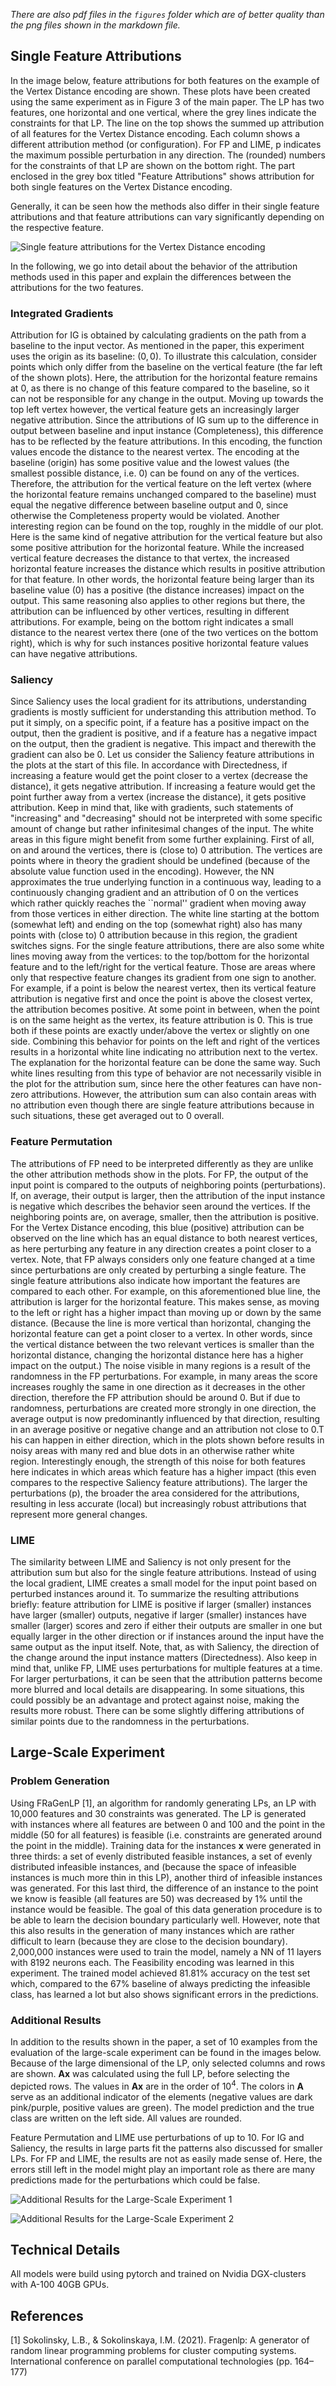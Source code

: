 *There are also pdf files in the `figures` folder which are of better quality than the png files shown in the markdown file.*

## Single Feature Attributions

In the image below, feature attributions for both features on the example of the Vertex Distance encoding are shown. These plots have been created using the same experiment as in Figure 3 of the main paper. The LP has two features, one horizontal and one vertical, where the grey lines indicate the constraints for that LP. The line on the top shows the summed up attribution of all features for the Vertex Distance encoding. Each column shows a different attribution method (or configuration). For FP and LIME, $\text{p}$ indicates the maximum possible perturbation in any direction. The (rounded) numbers for the constraints of that LP are shown on the bottom right. The part enclosed in the grey box titled "Feature Attributions" shows attribution for both single features on the Vertex Distance encoding.

Generally, it can be seen how the methods also differ in their single feature attributions and that feature attributions can vary significantly depending on the respective feature.

![Single feature attributions for the Vertex Distance encoding](figures\single_feature_attributions.png)

In the following, we go into detail about the behavior of the attribution methods used in this paper and explain the differences between the attributions for the two features.

### Integrated Gradients
Attribution for IG is obtained by calculating gradients on the path from a baseline to the input vector. As mentioned in the paper, this experiment uses the origin as its baseline: $(0, 0)$. To illustrate this calculation, consider points which only differ from the baseline on the vertical feature (the far left of the shown plots).
Here, the attribution for the horizontal feature remains at $0$, as there is no change of this feature compared to the baseline, so it can not be responsible for any change in the output. Moving up towards the top left vertex however, the vertical feature gets an increasingly larger negative attribution. Since the attributions of IG sum up to the difference in output between baseline and input instance (Completeness), this difference has to be reflected by the feature attributions. In this encoding, the function values encode the distance to the nearest vertex. The encoding at the baseline (origin) has some positive value and the lowest values (the smallest possible distance, i.e. $0$) can be found on any of the vertices. Therefore, the attribution for the vertical feature on the left vertex (where the horizontal feature remains unchanged compared to the baseline) must equal the negative difference between baseline output and $0$, since otherwise the Completeness property would be violated. Another interesting region can be found on the top, roughly in the middle of our plot. Here is the same kind of negative attribution for the vertical feature but also some positive attribution for the horizontal feature. While the increased vertical feature decreases the distance to that vertex, the increased horizontal feature increases the distance which results in positive attribution for that feature. In other words, the horizontal feature being larger than its baseline value ($0$) has a positive (the distance increases) impact on the output. This same reasoning also applies to other regions but there, the attribution can be influenced by other vertices, resulting in different attributions. For example, being on the bottom right indicates a small distance to the nearest vertex there (one of the two vertices on the bottom right), which is why for such instances positive horizontal feature values can have negative attributions.

### Saliency
Since Saliency  uses the local gradient for its attributions, understanding gradients is mostly sufficient for understanding this attribution method. To put it simply, on a specific point, if a feature has a positive impact on the output, then the gradient is positive, and if a feature has a negative impact on the output, then the gradient is negative. This impact and therewith the gradient can also be $0$. Let us consider the Saliency feature attributions in the plots at the start of this file. In accordance with Directedness, if increasing a feature would get the point closer to a vertex (decrease the distance), it gets negative attribution. If increasing a feature would get the point further away from a vertex (increase the distance), it gets positive attribution. Keep in mind that, like with gradients, such statements of "increasing" and "decreasing" should not be interpreted with some specific amount of change but rather infinitesimal changes of the input. The white areas in this figure might benefit from some further explaining. First of all, on and around the vertices, there is (close to) $0$ attribution. The vertices are points where in theory the gradient should be undefined (because of the absolute value function used in the encoding). However, the NN approximates the true underlying function in a continuous way, leading to a continuously changing gradient and an attribution of $0$ on the vertices which rather quickly reaches the ``normal'' gradient when moving away from those vertices in either direction. The white line starting at the bottom (somewhat left) and ending on the top (somewhat right) also has many points with (close to) $0$ attribution because in this region, the gradient switches signs. For the single feature attributions, there are also some white lines moving away from the vertices: to the top/bottom for the horizontal feature and to the left/right for the vertical feature. Those are areas where only that respective feature changes its gradient from one sign to another. For example, if a point is below the nearest vertex, then its vertical feature attribution is negative first and once the point is above the closest vertex, the attribution becomes positive. At some point in between, when the point is on the same height as the vertex, its feature attribution is 0. This is true both if these points are exactly under/above the vertex or slightly on one side. Combining this behavior for points on the left and right of the vertices results in a horizontal white line indicating no attribution next to the vertex. The explanation for the horizontal feature can be done the same way. Such white lines resulting from this type of behavior are not necessarily visible in the plot for the attribution sum, since here the other features can have non-zero attributions. However, the attribution sum can also contain areas with no attribution even though there are single feature attributions because in such situations, these get averaged out to $0$ overall.

### Feature Permutation
The attributions of FP need to be interpreted differently as they are unlike the other attribution methods show in the plots. For FP, the output of the input point is compared to the outputs of neighboring points (perturbations). If, on average, their output is larger, then the attribution of the input instance is negative which describes the behavior seen around the vertices. If the neighboring points are, on average, smaller, then the attribution is positive. For the Vertex Distance encoding, this blue (positive) attribution can be observed on the line which has an equal distance to both nearest vertices, as here perturbing any feature in any direction creates a point closer to a vertex. Note, that FP always considers only one feature changed at a time since perturbations are only created by perturbing a single feature. The single feature attributions also indicate how important the features are compared to each other. For example, on this aforementioned blue line, the attribution is larger for the horizontal feature. This makes sense, as moving to the left or right has a higher impact than moving up or down by the same distance. (Because the line is more vertical than horizontal, changing the horizontal feature can get a point closer to a vertex. In other words, since the vertical distance between the two relevant vertices is smaller than the horizontal distance, changing the horizontal distance here has a higher impact on the output.) The noise visible in many regions is a result of the randomness in the FP perturbations. For example, in many areas the score increases roughly the same in one direction as it decreases in the other direction, therefore the FP attribution should be around $0$. But if due to randomness, perturbations are created more strongly in one direction, the average output is now predominantly influenced by that direction, resulting in an average positive or negative change and an attribution not close to $0$.T his can happen in either direction, which in the plots shown before results in noisy areas with many red and blue dots in an otherwise rather white region.
Interestingly enough, the strength of this noise for both features here indicates in which areas which feature has a higher impact (this even compares to the respective Saliency feature attributions).
The larger the perturbations ($\text{p}$), the broader the area considered for the attributions, resulting in less accurate (local) but increasingly robust attributions that represent more general changes.

### LIME
The similarity between LIME and Saliency is not only present for the attribution sum but also for the single feature attributions. Instead of using the local gradient, LIME creates a small model for the input point based on perturbed instances around it. To summarize the resulting attributions briefly: feature attribution for LIME is positive if larger (smaller) instances have larger (smaller) outputs, negative if larger (smaller) instances have smaller (larger) scores and zero if either their outputs are smaller in one but equally larger in the other direction or if instances around the input have the same output as the input itself. Note, that, as with Saliency, the direction of the change around the input instance matters (Directedness). Also keep in mind that, unlike FP, LIME uses perturbations for multiple features at a time. For larger perturbations, it can be seen that the attribution patterns become more blurred and local details are disappearing. In some situations, this could possibly be an advantage and protect against noise, making the results more robust. There can be some slightly differing attributions of similar points due to the randomness in the perturbations.

## Large-Scale Experiment

### Problem Generation

Using FRaGenLP [1], an algorithm for randomly generating LPs, an LP with 10,000 features and 30 constraints was generated. The LP is generated with instances where all features are between 0 and 100 and the point in the middle (50 for all features) is feasible (i.e. constraints are generated around the point in the middle). Training data for the instances $\mathbf{x}$ were generated in three thirds: a set of evenly distributed feasible instances, a set of evenly distributed infeasible instances, and (because the space of infeasible instances is much more thin in this LP), another third of infeasible instances was generated. For this last third, the difference of an instance to the point we know is feasible (all features are 50) was decreased by 1% until the instance would be feasible. The goal of this data generation procedure is to be able to learn the decision boundary particularly well. However, note that this also results in the generation of many instances which are rather difficult to learn (because they are close to the decision boundary).
2,000,000 instances were used to train the model, namely a NN of 11 layers with 8192 neurons each.
The Feasibility encoding was learned in this experiment. The trained model achieved 81.81% accuracy on the test set which, compared to the 67% baseline of always predicting the infeasible class, has learned a lot but also shows significant errors in the predictions.

### Additional Results
In addition to the results shown in the paper, a set of 10 examples from the evaluation of the large-scale experiment can be found in the images below. Because of the large dimensional of the LP, only selected columns and rows are shown. $\mathbf{A}\mathbf{x}$ was calculated using the full LP, before selecting the depicted rows. The values in $\mathbf{A}\mathbf{x}$ are in the order of $10^4$. The colors in $\mathbf{A}$ serve as an additional indicator of the elements (negative values are dark pink/purple, positive values are green). The model prediction and the true class are written on the left side. All values are rounded.

Feature Permutation and LIME use perturbations of up to 10. For IG and Saliency, the results in large parts fit the patterns also discussed for smaller LPs.
For FP and LIME, the results are not as easily made sense of. Here, the errors still left in the model might play an important role as there are many predictions made for the perturbations which could be false.

![Additional Results for the Large-Scale Experiment 1](figures\large_lp_appendix_additional_results_1.png)

![Additional Results for the Large-Scale Experiment 2](figures\large_lp_appendix_additional_results_2.png)

## Technical Details

All models were build using pytorch and trained on Nvidia DGX-clusters with A-100 40GB GPUs.

## References

[1] Sokolinsky, L.B., & Sokolinskaya, I.M. (2021). Fragenlp: A generator of random linear programming problems for cluster computing systems. International conference on parallel computational technologies (pp. 164–177)